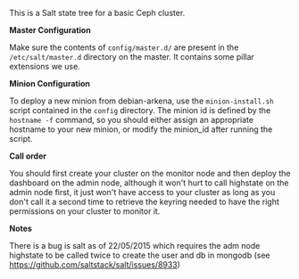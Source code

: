 This is a Salt state tree for a basic Ceph cluster.

<b>Master Configuration</b>

Make sure the contents of `config/master.d/` are present in the
`/etc/salt/master.d` directory on the master. It contains some pillar
extensions we use.

<b>Minion Configuration</b>

To deploy a new minion from debian-arkena, use the `minion-install.sh` script
contained in the `config` directory. The minion id is defined by the
`hostname -f` command, so you should either assign an appropriate hostname to
your new minion, or modify the minion_id after running the script.

<b>Call order</b>

You should first create your cluster on the monitor node and then deploy the
dashboard on the admin node, although it won't hurt to call highstate on the
admin node first, it just won't have access to your cluster as long as you
don't call it a second time to retrieve the keyring needed to have the right
permissions on your cluster to monitor it.

<b>Notes</b>

There is a bug is salt as of 22/05/2015 which requires the adm node highstate
to be called twice to create the user and db in mongodb (see
https://github.com/saltstack/salt/issues/8933)
